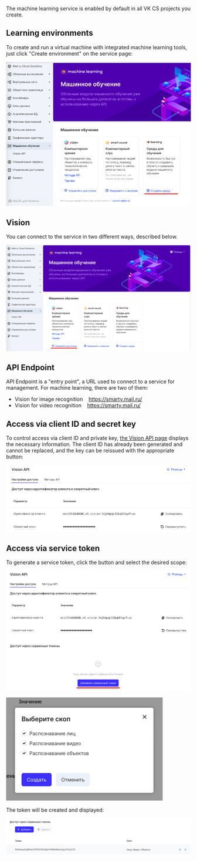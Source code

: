 The machine learning service is enabled by default in all VK CS projects you create.

## Learning environments

To create and run a virtual machine with integrated machine learning tools, just click "Create environment" on the service page:

![](./assets/1599735019527-1599735019527.png)

## Vision

You can connect to the service in two different ways, described below.

![](./assets/1599679646114-1599679646114.png)

## API Endpoint

API Endpoint is a "entry point", a URL used to connect to a service for management. For machine learning, there are two of them:

- Vision for image recognition    https://smarty.mail.ru/
- Vision for video recognition    https://smarty.mail.ru/

## Access via client ID and secret key

To control access via client ID and private key, [the Vision API page](https://mcs.mail.ru/app/services/machinelearning/vision/access/) displays the necessary information. The client ID has already been generated and cannot be replaced, and the key can be reissued with the appropriate button:

![](./assets/1599679805124-1599679805124.png)

## Access via service token

To generate a service token, click the button and select the desired scope:

![](./assets/1599680141538-1599680141538.png)

![](./assets/1599680175820-1599680175820.png)

The token will be created and displayed:

![](./assets/1599680208206-1599680208205.png)
